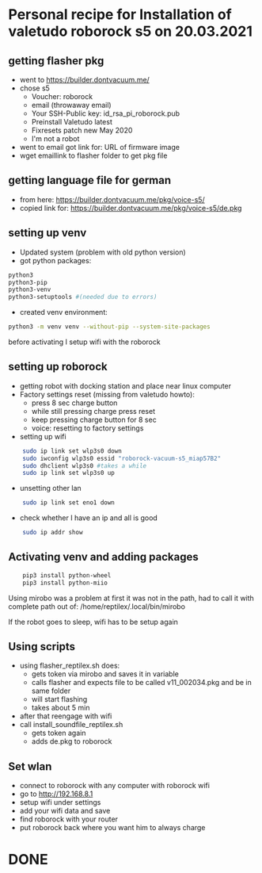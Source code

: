 # Personal recipe for Installation of valetudo roborock s5 on 20.03.2021
## getting flasher pkg
* went to https://builder.dontvacuum.me/
* chose s5
    * Voucher: roborock
    * email (throwaway email)
    * Your SSH-Public key: id_rsa_pi_roborock.pub 
    * Preinstall Valetudo latest
    * Fixresets patch new May 2020 
    * I'm not a robot
* went to email got link for: URL of firmware image
* wget emaillink to flasher folder to get pkg file

## getting language file for german
* from here: https://builder.dontvacuum.me/pkg/voice-s5/
* copied link for: https://builder.dontvacuum.me/pkg/voice-s5/de.pkg

## setting up venv
* Updated system (problem with old python version)
* got python packages:
```sh
python3
python3-pip
python3-venv
python3-setuptools #(needed due to errors)
```
* created venv environment: 
```sh
python3 -m venv venv --without-pip --system-site-packages
```
before activating I setup wifi with the roborock

## setting up roborock 
* getting robot with docking station and place near linux computer
* Factory settings reset (missing from valetudo howto): 
    * press 8 sec charge button
    * while still pressing charge press reset
    * keep pressing charge button for 8 sec
    * voice: resetting to factory settings
* setting up wifi
```sh
    sudo ip link set wlp3s0 down
    sudo iwconfig wlp3s0 essid "roborock-vacuum-s5_miap57B2"
    sudo dhclient wlp3s0 #takes a while
    sudo ip link set wlp3s0 up
```
* unsetting other lan
```sh
    sudo ip link set eno1 down
```
* check whether I have an ip and all is good
```sh
    sudo ip addr show
```

## Activating venv and adding packages
```sh
    pip3 install python-wheel
    pip3 install python-miio
```
Using mirobo was a problem at first it was not in the path, had to call it with complete path out of: /home/reptilex/.local/bin/mirobo

If the robot goes to sleep, wifi has to be setup again

## Using scripts
* using flasher_reptilex.sh does:
    * gets token via mirobo and saves it in variable
    * calls flasher and expects file to be called v11_002034.pkg and be in same folder
    * will start flashing
    * takes about 5 min
* after that reengage with wifi
* call install_soundfile_reptilex.sh
    * gets token again
    * adds de.pkg to roborock

## Set wlan
* connect to roborock with any computer with roborock wifi
* go to http://192.168.8.1
* setup wifi under settings
* add your wifi data and save
* find roborock with your router
* put roborock back where you want him to always charge

# DONE

